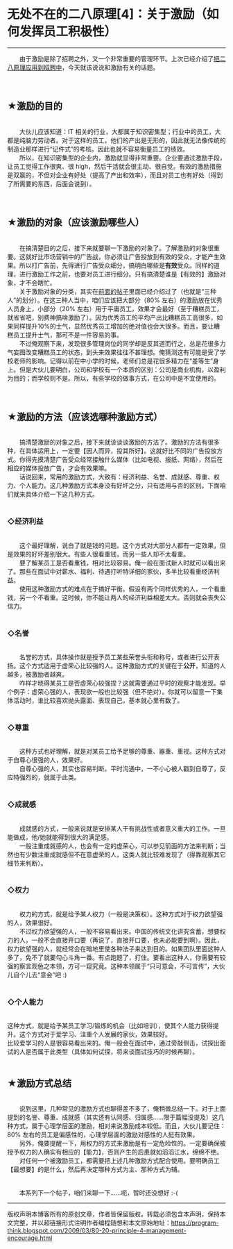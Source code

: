 # 无处不在的二八原理[4]：关于激励（如何发挥员工积极性） 

-----

<div class="post-body entry-content">
　　由于激励是除了招聘之外，又一个非常重要的管理环节。上次已经介绍了<a href="../../2009/03/80-20-principle-3-management-hire.md">把二八原理应用到招聘中</a>，今天就该说说和激励有关的话题。<a name="more"></a><br/>
<br/>
<br/>
<h2>★激励的目的</h2><br/>
　　大伙儿应该知道：IT 相关的行业，大都属于知识密集型；行业中的员工，大都是纯脑力劳动者。对于这样的员工，他们的产出是无形的，因此就无法像传统的制造业那样进行“记件式”的考核。因此也就不容易衡量员工的绩效。<br/>
　　所以，在知识密集型的企业内，激励就显得非常重要。企业要通过激励手段，让员工觉得工作很爽、很 high，然后干活就会很主动、很自觉。有效的激励措施是双赢的，不但对企业有好处（提高了产出和效率），而且对员工也有好处（得到了所需要的东西，后面会说到）。<br/>
<br/>
<br/>
<h2>★激励的对象（应该激励哪些人）</h2><br/>
　　在搞清楚目的之后，接下来就要聊一下激励的对象了。了解激励的对象很重要。这就好比市场营销中的广告战，你必须让广告投放到有效的受众，才能产生效果。所以打广告前，先得进行广告受众细分，搞明白哪些是<b>有效</b>受众。同样的道理，进行激励工作之前，也要对员工进行细分。只有搞清楚谁是【有效的】激励对象，才不会瞎忙。<br/>
　　关于激励对象的分类，其实在<a href="../../2009/03/80-20-principle-2-management-overview.md">前面的帖子</a>里面已经介绍过了（也就是“三种人”的划分）。在这三种人当中，咱们应该把大部分（80% 左右）的激励放在优秀人员身上，小部分（20% 左右）用于平庸员工，效果才会最好（至于糟糕员工，就省省吧，别费神搞啥激励了）。因为优秀员工的平均产出比糟糕员工高很多，如果同样提升10%的士气，显然优秀员工增加的绝对值也会大很多。而且，要让糟糕员工提升士气，那可不是一件容易的事。<br/>
　　不过俺观察下来，发现很多管理岗位的同学却是反其道而行之，总是花很多力气妄图改变糟糕员工的状态，到头来效果往往不甚理想。俺猜测这有可能是受了学校老师的影响。记得以前在中小学的时候，老师们总是花很多精力在“差等生”身上。但是大伙儿要明白，公司和学校有一个本质的区别：公司是商业机构，以盈利为目的；而学校则不是。所以，有些学校的做事方式，在公司中是不宜使用的。<br/>
<br/>
<br/>
<h2>★激励的方法（应该选哪种激励方式）</h2><br/>
　　搞清楚激励的对象之后，接下来就该谈谈激励的方法了。激励的方法有很多种，在具体运用上，一定要【因人而异，投其所好】。这就好比不同的广告投放方式。你得先摸清楚广告受众经常接触什么媒体（比如电视、报纸、网络），然后在相应的媒体投放广告，才会有效果嘛。<br/>
　　话说回来，常用的激励方式，大致有：经济利益、名誉、成就感、尊重、权力、个人能力。这几种激励方式本身没有好坏之分，只有适用与否的区别。下面咱们就来具体介绍一下这几种方式。<br/>
<br/>
<h3>◇经济利益</h3><br/>
　　这个最好理解，说白了就是钱的问题。这个方式对大部分人都有一定效果，但是效果的好坏差别很大。有些人很看重钱，而另一些人却不太看重。<br/>
　　要了解某员工是否看重钱，相对比较容易。俺一般在面试新人时就可以看出来了。那些在面试中对薪水、福利、待遇打听特详细的家伙，多半比较看重经济利益。<br/>
　　使用这种激励方式的难点在于搞好平衡。假设有两个同样优秀的人，一个看重钱，另一个不看重。这时候，你不能让两人的经济利益相差太大。否则就会丧失公信力。<br/>
<br/>
<h3>◇名誉</h3><br/>
　　名誉的方式，具体操作就是授予员工某些荣誉头衔和称号，或者进行公开表扬。这个方式适用于虚荣心比较强的人。这种激励方式的关键在于<b>公开</b>，知道的人越多，被激励者越爽。<br/>
　　咋样才晓得某员工是否虚荣心较强捏？这就需要通过平时的观察才能发现。举个例子：虚荣心强的人，表现欲一般也比较强（但不绝对）。你就可以留意一下集体活动时，谁比较喜欢抛头露面、表现自己，基本就心里有数了。<br/>
<br/>
<h3>◇尊重</h3><br/>
　　这种方式也好理解，就是对某员工给予足够的尊重、器重、重视。这种方式对于自尊心很强的人，效果好。<br/>
　　自尊心强的人，其实也容易判断。平时沟通中，一不小心被人戳到自尊了，反应特强烈的，就属于此类。<br/>
<br/>
<h3>◇成就感</h3><br/>
　　成就感的方式，一般来说就是安排某人干有挑战性或者意义重大的工作。一旦能做成，他/她就能得到很大的满足感。<br/>
　　一般注重成就感的人，也会有一定的虚荣心，可以参见前面的方法来判断；当然也有少数注重成就感但不在意虚荣的人，这类人就比较难发现了（得靠观察其它细节来判断）。<br/>
<br/>
<h3>◇权力</h3><br/>
　　权力的方式，就是给予某人权力（一般是决策权）。这种方式对于权力欲望强的人，效果很好。<br/>
　　不过权力欲望强的人，一般不容易看出来。中国的传统文化讲究含蓄，想要权力的人，一般不会直接开口要（再说了，直接开口要，也未必能要到啊）。因此，权力欲望强的人，就经常会在暗地里使各种法子来达到目的。如果团队里面这种人多了，免不了就要勾心斗角一番。有点跑题了，打住。要看出这种人，你需要有较强的察言观色之本领，方可一窥究竟。这种本领属于“只可意会，不可言传”，大伙儿自个儿去“意会”吧 :)<br/>
<br/>
<h3>◇个人能力</h3><br/>
这种方式，就是给予某员工学习/锻炼的机会（比如培训），使其个人能力获得提升。这个方式对于爱学习、注重个人发展的家伙，效果较好。<br/>
比较爱学习的人是很容易看出来的。俺一般会在面试中，通过旁敲侧击，试探出面试的人是否属于此类型（具体如何试探，将来谈面试技巧的时候再聊）。<br/>
<br/>
<h2>★激励方式总结</h2><br/>
　　说到这里，几种常见的激励方式也聊得差不多了，俺稍微总结一下。对于上面提到的名誉、尊重、成就感（其实还有认同感、归属感......限于篇幅没提及）这几种方式，属于心理学层面的激励，相对来说激励成本较低。而且，大伙儿要记住：80% 左右的员工是偏感性的，心理学层面的激励对感性的人挺有效果。<br/>
　　另外，俺要提醒一下，用权力的方式来激励是有一定危险性的。一定要确保被授予权力的人确实有相应的【能力】，否则产生的后患就如滔滔江水，绵绵不绝。<br/>
　　对任何一个被激励员工，都需要把上述几种激励方式配合使用。要明确员工【最想要】的是什么，然后再决定哪种方式为主、那种方式为辅。<br/>
<br/>
<br/>
　　本系列下一个帖子，咱们来聊一下......呃，暂时还没想好 :-(
</div>


------------------------------------------------

版权声明本博客所有的原创文章，作者皆保留版权。转载必须包含本声明，保持本文完整，并以超链接形式注明作者编程随想和本文原始地址：https://program-think.blogspot.com/2009/03/80-20-principle-4-management-encourage.html
